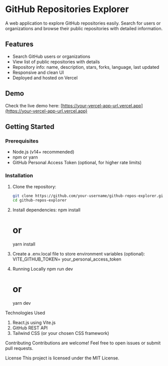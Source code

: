 # GitHub Repositories Explorer

A web application to explore GitHub repositories easily. Search for users or organizations and browse their public repositories with detailed information.

## Features

- Search GitHub users or organizations
- View list of public repositories with details
- Repository info: name, description, stars, forks, language, last updated
- Responsive and clean UI
- Deployed and hosted on Vercel

## Demo

Check the live demo here: [https://your-vercel-app-url.vercel.app](https://your-vercel-app-url.vercel.app)

## Getting Started

### Prerequisites

- Node.js (v14+ recommended)
- npm or yarn
- GitHub Personal Access Token (optional, for higher rate limits)

### Installation

1. Clone the repository:

   ```bash
   git clone https://github.com/your-username/github-repos-explorer.git
   cd github-repos-explorer

2. Install dependencies:
    npm install
    # or
    yarn install

3. Create a .env.local file to store environment variables (optional):
  VITE_GITHUB_TOKEN= your_personal_access_token

4. Running Locally
    npm run dev
    # or
    yarn dev

Technologies Used
1. React.js using Vite.js
2. GitHub REST API
3. Tailwind CSS (or your chosen CSS framework)

Contributing
Contributions are welcome! Feel free to open issues or submit pull requests.

License
This project is licensed under the MIT License.

